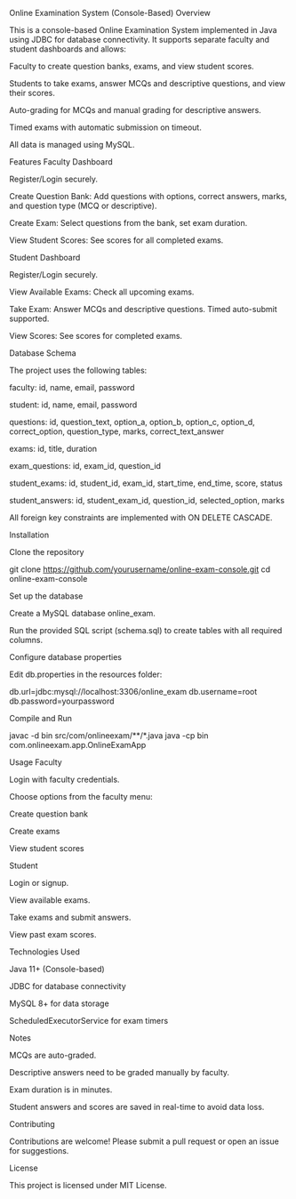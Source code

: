 Online Examination System (Console-Based)
Overview

This is a console-based Online Examination System implemented in Java using JDBC for database connectivity.
It supports separate faculty and student dashboards and allows:

Faculty to create question banks, exams, and view student scores.

Students to take exams, answer MCQs and descriptive questions, and view their scores.

Auto-grading for MCQs and manual grading for descriptive answers.

Timed exams with automatic submission on timeout.

All data is managed using MySQL.

Features
Faculty Dashboard

Register/Login securely.

Create Question Bank: Add questions with options, correct answers, marks, and question type (MCQ or descriptive).

Create Exam: Select questions from the bank, set exam duration.

View Student Scores: See scores for all completed exams.

Student Dashboard

Register/Login securely.

View Available Exams: Check all upcoming exams.

Take Exam: Answer MCQs and descriptive questions. Timed auto-submit supported.

View Scores: See scores for completed exams.

Database Schema

The project uses the following tables:

faculty: id, name, email, password

student: id, name, email, password

questions: id, question_text, option_a, option_b, option_c, option_d, correct_option, question_type, marks, correct_text_answer

exams: id, title, duration

exam_questions: id, exam_id, question_id

student_exams: id, student_id, exam_id, start_time, end_time, score, status

student_answers: id, student_exam_id, question_id, selected_option, marks

All foreign key constraints are implemented with ON DELETE CASCADE.

Installation

Clone the repository

git clone https://github.com/yourusername/online-exam-console.git
cd online-exam-console


Set up the database

Create a MySQL database online_exam.

Run the provided SQL script (schema.sql) to create tables with all required columns.

Configure database properties

Edit db.properties in the resources folder:

db.url=jdbc:mysql://localhost:3306/online_exam
db.username=root
db.password=yourpassword


Compile and Run

javac -d bin src/com/onlineexam/**/*.java
java -cp bin com.onlineexam.app.OnlineExamApp

Usage
Faculty

Login with faculty credentials.

Choose options from the faculty menu:

Create question bank

Create exams

View student scores

Student

Login or signup.

View available exams.

Take exams and submit answers.

View past exam scores.

Technologies Used

Java 11+ (Console-based)

JDBC for database connectivity

MySQL 8+ for data storage

ScheduledExecutorService for exam timers

Notes

MCQs are auto-graded.

Descriptive answers need to be graded manually by faculty.

Exam duration is in minutes.

Student answers and scores are saved in real-time to avoid data loss.

Contributing

Contributions are welcome! Please submit a pull request or open an issue for suggestions.

License

This project is licensed under MIT License.
